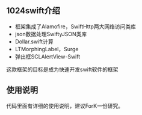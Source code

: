 ## 1024swift介绍

- 框架集成了Alamofire，SwiftHttp两大网络访问类库
- json数据处理SwiftyJSON类库
- Dollar.swift计算
- LTMorphingLabel，Surge
- 弹出框SCLAlertView-Swift

这款框架的目标是成为快速开发swift软件的框架
## 使用说明
代码里面有详细的使用说明，建议ForK一份研究。
